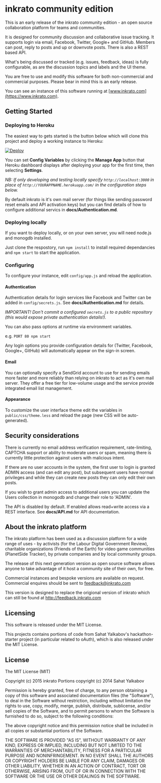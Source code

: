 # inkrato community edition

This is an early release of the inkrato community edition - an open source collaboration platform for teams and communities.

It is designed for community discussion and collaborative issue tracking. It supports login via email, Facebook, Twitter, Google+ and GitHub. Members can post, reply to posts and up or downvote posts. There is also a REST based API.

What's being discussed or tracked (e.g. issues, feedback, ideas) is fully configurable, as are the discussion topics and labels and the UI theme.

You are free to use and modify this software for both non-commercial and commercial purposes. Please bear in mind this is an early release.

You can see an instance of this software running at [www.inkrato.com](https://www.inkrato.com).

## Getting Started

### Deploying to Heroku

The easiest way to gets started is the button below which
will clone this project and deploy a working instance to Heroku:

[![Deploy](https://www.herokucdn.com/deploy/button.png)](https://heroku.com/deploy?template=https://github.com/inkrato/inkrato)

You can set **Config Variables** by clicking the **Manage App** button that Heroku dashboard displays after deploying your app for the first time, then selecting **Settings**.

*NB: If only developing and testing locally specify `http://localhost:3000` in place of `http://YOURAPPNAME.herokuapp.com/` in the configuration steps below.*

By default inkrato is it's own mail server (for things like sending password reset emails and API activation keys) but you can find details of how to configure additional servics in **docs/Authentication.md**.

### Deploying locally

If you want to deploy locally, or on your own server, you will need node.js and monogdb installed.

Just clone the respostory, run `npm install` to install required dependancies and `npm start` to start the application.

### Configuring

To configure your instance, edit `config/app.js` and reload the application.

#### Authentication

Authentication details for login services like Facebook and Twitter can be added in `config/secrets.js`. See **docs/Authentication.md** for details.

*IMPORTANT! Don't commit a configured `secrets.js` to a public repository (this would expose private authentication details!).*

You can also pass options at runtime via environment variables.

e.g. `PORT 80 npm start`

Any login options you provide configuration details for (Twitter, Facebook, Google+, GitHub) will automatically appear on the sign-in screen.

#### Email

You can optionally specify a SendGrid account to use for sending emails more faster and more reliably than relying on inkrato to act as it's own mail server. They offer a free tier for low-volume usage and the service provide integrated email list management.

#### Appearance

To customize the user interface theme edit the variables in `public/css/theme.less` and reload the page (new CSS will be auto-generated).

## Security considerations

There is currently no email address verification requirement, rate-limiting, CAPTCHA support or ability to moderate users or spam, meaning there is currently little protection against users with malicious intent.

If there are no user accounts in the system, the first user to login is granted ADMIN access (and can edit any post), but subsequent users have normal privileges and while they can create new posts they can only edit their own posts.

If you wish to grant admin access to additional users you can update the Users collection in monogodb and change their role to 'ADMIN'.

The API is disabled by default. If enabled allows read+write access via a REST interface. See **docs/API.md** for API documentation.

## About the inkrato platform

The inkrato platform has been used as a discussion platform for a wide range of uses - by activists (for the Labour Digital Government Review), charitable organizations (Friends of the Earth) for video game communities (PlanetSide Tracker), by private companies and by local community groups.

The release of this next generation version as open source software allows anyone to take advantage of it host a community site of their own, for free.

Commercial instances and bespoke versions are available on request. Commercial enquires should be sent to feedback@inkrato.com

This version is designed to replace the origional version of inkrato which can still be found at http://feedback.inkrato.com

## Licensing

This software is released under the MIT License.

This projects contains portions of code from Sahat Yalkabov's hackathon-starter project (in particular related to oAuth), which is also released under the MIT License.

License
-------

The MIT License (MIT)

Copyright (c) 2015 inkrato
Portions copyright (c) 2014 Sahat Yalkabov

Permission is hereby granted, free of charge, to any person obtaining a copy of this software and associated documentation files (the "Software"), to deal in the Software without restriction, including without limitation the rights to use, copy, modify, merge, publish, distribute, sublicense, and/or sell copies of the Software, and to permit persons to whom the Software is furnished to do so, subject to the following conditions:

The above copyright notice and this permission notice shall be included in all copies or substantial portions of the Software.

THE SOFTWARE IS PROVIDED "AS IS", WITHOUT WARRANTY OF ANY KIND, EXPRESS OR IMPLIED, INCLUDING BUT NOT LIMITED TO THE WARRANTIES OF MERCHANTABILITY, FITNESS FOR A PARTICULAR PURPOSE AND NONINFRINGEMENT. IN NO EVENT SHALL THE AUTHORS OR COPYRIGHT HOLDERS BE LIABLE FOR ANY CLAIM, DAMAGES OR OTHER LIABILITY, WHETHER IN AN ACTION OF CONTRACT, TORT OR OTHERWISE, ARISING FROM, OUT OF OR IN CONNECTION WITH THE SOFTWARE OR THE USE OR OTHER DEALINGS IN THE SOFTWARE.